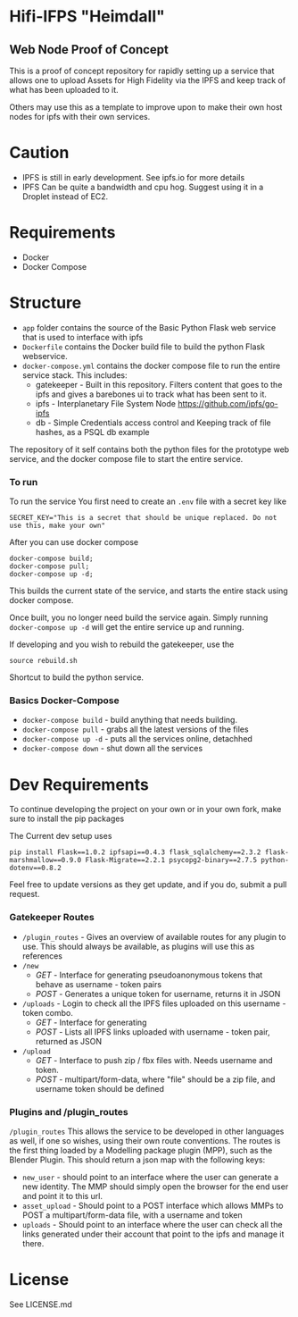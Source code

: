 # Hifi-IFPS "Heimdall"
## Web Node Proof of Concept

This is a proof of concept repository for rapidly setting up a service that allows one to upload Assets for High Fidelity via the IPFS and keep track of what has been uploaded to it.

Others may use this as a template to improve upon to make their own host nodes for ipfs with their own services.

# Caution

- IPFS is still in early development. See ipfs.io for more details
- IPFS Can be quite a bandwidth and cpu hog. Suggest using it in a Droplet instead of EC2.

# Requirements

- Docker
- Docker Compose

# Structure

- `app` folder contains the source of the Basic Python Flask web service that is used to interface with ipfs
- `Dockerfile` contains the Docker build file to build the python Flask webservice.
- `docker-compose.yml` contains the docker compose file to run the entire service stack. This includes:
   - gatekeeper - Built in this repository. Filters content that goes to the ipfs and gives a barebones ui to track what has been sent to it.
   - ipfs - Interplanetary File System Node https://github.com/ipfs/go-ipfs
   - db - Simple Credentials access control and Keeping track of file hashes, as a PSQL db example

The repository of it self contains both the python files for the prototype web service, and the docker compose file to start the entire service.

### To run

To run the service
You first need to create an ```.env``` file with a secret key like

```
SECRET_KEY="This is a secret that should be unique replaced. Do not use this, make your own"
```

After you can use docker compose

```
docker-compose build;
docker-compose pull;
docker-compose up -d;
```
This builds the current state of the service, and starts the entire stack using docker compose.

Once built, you no longer need build the service again.
Simply running `docker-compose up -d` will get the entire service up and running.

If developing and you wish to rebuild the gatekeeper, use the  
```
source rebuild.sh
```
Shortcut to build the python service.

### Basics Docker-Compose
- `docker-compose build` - build anything that needs building.
- `docker-compose pull` - grabs all the latest versions of the files
- `docker-compose up -d` - puts all the services online, detachhed
- `docker-compose down` - shut down all the services


# Dev Requirements

To continue developing the project on your own or in your own fork, make sure to install the pip packages

The Current dev setup uses
```
pip install Flask==1.0.2 ipfsapi==0.4.3 flask_sqlalchemy==2.3.2 flask-marshmallow==0.9.0 Flask-Migrate==2.2.1 psycopg2-binary==2.7.5 python-dotenv==0.8.2
``` 
Feel free to update versions as they get update, and if you do, submit a pull request.


### Gatekeeper Routes
- `/plugin_routes` - Gives an overview of available routes for any plugin to use. This should always be available, as plugins will use this as references
- `/new` 
    - *GET* - Interface for generating pseudoanonymous tokens that behave as username - token pairs
    - *POST* - Generates a unique token for username, returns it in JSON
- `/uploads` - Login to check all the IPFS files uploaded on this username - token combo.
    - *GET* - Interface for generating
    - *POST* - Lists all IPFS links uploaded with username - token pair, returned as JSON
- `/upload` 
    - *GET* - Interface to push zip / fbx files with. Needs username and token.
    - *POST* - multipart/form-data, where "file" should be a zip file, and username token should be defined

### Plugins and /plugin_routes 

`/plugin_routes` This allows the service to be developed in other languages as well, if one so wishes, using their own route conventions. The routes is the first thing loaded by a Modelling package plugin (MPP), such as the Blender Plugin. This should return a json map with the following keys: 

- `new_user` - should point to an interface where the user can generate a new identity. The MMP should simply open the browser for the end user and point it to this url. 
- `asset_upload` - Should point to a POST interface which allows MMPs to POST a multipart/form-data file, with a username and token
- `uploads` - Should point to an interface where the user can check all the links generated under their account that point to the ipfs and manage it there.

# License 

See LICENSE.md